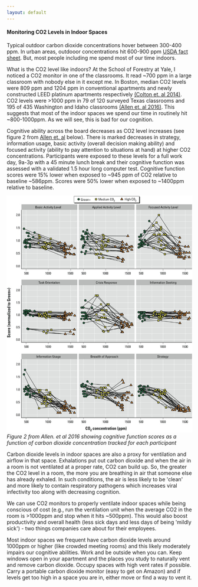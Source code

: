 ```yaml
---
layout: default
---
```


#### Monitoring CO2 Levels in Indoor Spaces

Typical outdoor carbon dioxide concentrations hover between 300-400 ppm. In urban areas, outdooor concentrations hit 600-900 ppm [USDA fact sheet](https://www.fsis.usda.gov/sites/default/files/media_file/2020-08/Carbon-Dioxide.pdf). But, most people including me spend most of our time indoors. 

What is the CO2 level like indoors? At the School of Forestry at Yale, I noticed a CO2 monitor in one of the classrooms. It read ~700 ppm in a large classroom with nobody else in it except me. In Boston, median CO2 levels were 809 ppm and 1204 ppm in conventional apartments and newly constructed LEED platinum apartments respectively [(Colton et. al 2014)](https://pubmed.ncbi.nlm.nih.gov/24941256/). CO2 levels were >1000 ppm in 79 of 120 surveyed Texas classrooms and 195 of 435 Washington and Idaho classrooms [(Allen et. al 2016)](https://www.ncbi.nlm.nih.gov/pmc/articles/PMC4892924/). This suggests that most of the indoor spaces we spend our time in routinely hit ~800-1000ppm. As we will see, this is bad for our cognition. 

Cognitive ability across the board decreases as CO2 level increases (see figure 2 from [Allen et. al](https://www.ncbi.nlm.nih.gov/pmc/articles/PMC4892924/) below). There is marked decreases in strategy, information usage, basic activity (overall decision making ability) and focused activity (ability to pay attention to situations at hand) at higher CO2 concentrations. Participants were exposed to these levels for a full work day, 9a-3p with a 45 minute lunch break and their cognitive function was assessed with a validated 1.5 hour long computer test. Cognitive function scores were 15% lower when exposed to ~945 ppm of CO2 relative to baseline ~586ppm. Scores were 50% lower when exposed to ~1400ppm relative to baseline. 

![<img src="fig2-co2-study.jpeg" width="60" height="80"/>](/posts_code/fig-2-co2-study.jpeg)  
*Figure 2 from Allen. et al 2016 showing cognitive function scores as a function of carbon dioxide concentration tracked for each participant*   

Carbon dioxide levels in indoor spaces are also a proxy for ventilation and airflow in that space. Exhalations put out carbon dioxide and when the air in a room is not ventilated at a proper rate, CO2 can build up. So, the greater the CO2 level in a room, the more you are breathing in air that someone else has already exhaled. In such conditions, the air is less likely to be 'clean' and more likely to contain respiratory pathogens which increases viral infectivity too along with decreasing cognition. 

We can use CO2 monitors to properly ventilate indoor spaces while being conscious of cost (e.g., run the ventilation unit when the average CO2 in the room is >1000ppm and stop when it hits ~500ppm). This would also boost productivity and overall health (less sick days and less days of being 'mildly sick') - two things companies care about for their employees. 

Most indoor spaces we frequent have carbon dioxide levels around 1000ppm or higher (like crowded meeting rooms) and this likely moderately impairs our cognitive abilities. Work and be outside when you can. Keep windows open in your apartment and the places you study to naturally vent and remove carbon dioxide. Occupy spaces with high vent rates if possible. Carry a portable carbon dioxide monitor (easy to get on Amazon) and if levels get too high in a space you are in, either move or find a way to vent it. 